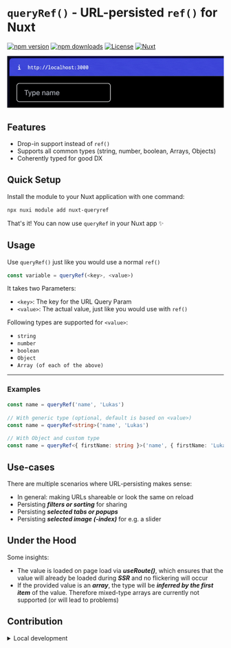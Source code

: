 <!--
Get your module up and running quickly.

Find and replace all on all files (CMD+SHIFT+F):
- Name: My Module
- Package name: nuxt-queryref
- Description: My new Nuxt module
-->

# `queryRef()` - URL-persisted `ref()` for Nuxt

[![npm version][npm-version-src]][npm-version-href]
[![npm downloads][npm-downloads-src]][npm-downloads-href]
[![License][license-src]][license-href]
[![Nuxt][nuxt-src]][nuxt-href]

![](public/images/preview.gif)

## Features

<!-- Highlight some of the features your module provide here -->

- Drop-in support instead of `ref()`
- Supports all common types (string, number, boolean, Arrays, Objects)
- Coherently typed for good DX

## Quick Setup

Install the module to your Nuxt application with one command:

```bash
npx nuxi module add nuxt-queryref
```

That's it! You can now use `queryRef` in your Nuxt app ✨

## Usage

Use `queryRef()` just like you would use a normal `ref()`

```ts
const variable = queryRef(<key>, <value>)
```

It takes two Parameters:

- `<key>`: The key for the URL Query Param
- `<value>`: The actual value, just like you would use with `ref()`

Following types are supported for `<value>`:

- `string`
- `number`
- `boolean`
- `Object`
- `Array (of each of the above)`

---

### Examples

```ts
const name = queryRef('name', 'Lukas')
```

```ts
// With generic type (optional, default is based on <value>)
const name = queryRef<string>('name', 'Lukas')
```

```ts
// With Object and custom type
const name = queryRef<{ firstName: string }>('name', { firstName: 'Lukas' })
```

## Use-cases

There are multiple scenarios where URL-persisting makes sense:

- In general: making URLs shareable or look the same on reload
- Persisting **_filters or sorting_** for sharing
- Persisting **_selected tabs or popups_**
- Persisting **_selected image (-index)_** for e.g. a slider

## Under the Hood

Some insights:

- The value is loaded on page load via **_useRoute()_**, which ensures that the value will already be loaded during **_SSR_** and no flickering will occur
- If the provided value is an **_array_**, the type will be **_inferred by the first item_** of the value. Therefore mixed-type arrays are currently not supported (or will lead to problems)

## Contribution

<details>
  <summary>Local development</summary>
  
  ```bash
  # Install dependencies
  npm install
  
  # Generate type stubs
  npm run dev:prepare
  
  # Develop with the playground
  npm run dev
  
  # Build the playground
  npm run dev:build
  
  # Run ESLint
  npm run lint
  
  # Run Vitest
  npm run test
  npm run test:watch
  
  # Release new version
  npm run release
  ```

</details>

<!-- Badges -->

[npm-version-src]: https://img.shields.io/npm/v/nuxt-queryref/latest.svg?style=flat&colorA=020420&colorB=00DC82
[npm-version-href]: https://npmjs.com/package/nuxt-queryref
[npm-downloads-src]: https://img.shields.io/npm/dm/nuxt-queryref.svg?style=flat&colorA=020420&colorB=00DC82
[npm-downloads-href]: https://npm.chart.dev/nuxt-queryref
[license-src]: https://img.shields.io/npm/l/nuxt-queryref.svg?style=flat&colorA=020420&colorB=00DC82
[license-href]: https://npmjs.com/package/nuxt-queryref
[nuxt-src]: https://img.shields.io/badge/Nuxt-020420?logo=nuxt.js
[nuxt-href]: https://nuxt.com

